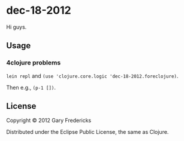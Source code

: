 # dec-18-2012

Hi guys.

## Usage

### 4clojure problems

`lein repl` and `(use 'clojure.core.logic 'dec-18-2012.foreclojure)`.

Then e.g., `(p-1 [])`.

## License

Copyright © 2012 Gary Fredericks

Distributed under the Eclipse Public License, the same as Clojure.

